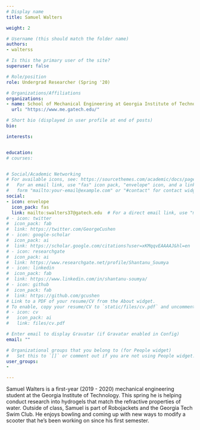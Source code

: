 ```yaml
---
# Display name
title: Samuel Walters

weight: 2

# Username (this should match the folder name)
authors:
- walterss

# Is this the primary user of the site?
superuser: false

# Role/position
role: Undergrad Researcher (Spring '20)

# Organizations/Affiliations
organizations:
- name: School of Mechanical Engineering at Georgia Institute of Technology
  url: "https://www.me.gatech.edu/"

# Short bio (displayed in user profile at end of posts)
bio: 

interests:


education:
# courses:


# Social/Academic Networking
# For available icons, see: https://sourcethemes.com/academic/docs/page-builder/#icons
#   For an email link, use "fas" icon pack, "envelope" icon, and a link in the
#   form "mailto:your-email@example.com" or "#contact" for contact widget.
social:
- icon: envelope
  icon_pack: fas
  link: mailto:swalters37@gatech.edu  # For a direct email link, use "mailto:test@example.org".
# - icon: twitter
#  icon_pack: fab
#  link: https://twitter.com/GeorgeCushen
# - icon: google-scholar
#  icon_pack: ai
#  link: https://scholar.google.com/citations?user=xKMqqvEAAAAJ&hl=en
# - icon: researchgate
#  icon_pack: ai
#  link: https://www.researchgate.net/profile/Shantanu_Soumya
# - icon: linkedin
#  icon_pack: fab
#  link: https://www.linkedin.com/in/shantanu-soumya/
# - icon: github
#  icon_pack: fab
#  link: https://github.com/gcushen
# Link to a PDF of your resume/CV from the About widget.
# To enable, copy your resume/CV to `static/files/cv.pdf` and uncomment the lines below.
# - icon: cv
#   icon_pack: ai
#   link: files/cv.pdf

# Enter email to display Gravatar (if Gravatar enabled in Config)
email: ""

# Organizational groups that you belong to (for People widget)
#   Set this to `[]` or comment out if you are not using People widget.
user_groups: 
- 

---
```


Samuel Walters is a first-year (2019 - 2020) mechanical engineering student at the Georgia Institute of Technology. This spring he is helping conduct research into hydrogels that match the refractive properties of water. Outside of class, Samuel is part of Robojackets and the Georgia Tech Swim Club. He enjoys bowling and coming up with new ways to modify a scooter that he’s been working on since his first semester.

